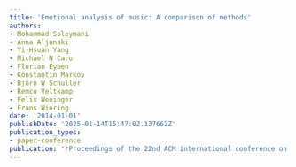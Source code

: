 ```yaml
---
title: 'Emotional analysis of music: A comparison of methods'
authors:
- Mohammad Soleymani
- Anna Aljanaki
- Yi-Hsuan Yang
- Michael N Caro
- Florian Eyben
- Konstantin Markov
- Björn W Schuller
- Remco Veltkamp
- Felix Weninger
- Frans Wiering
date: '2014-01-01'
publishDate: '2025-01-14T15:47:02.137662Z'
publication_types:
- paper-conference
publication: '*Proceedings of the 22nd ACM international conference on Multimedia*'
---
```

